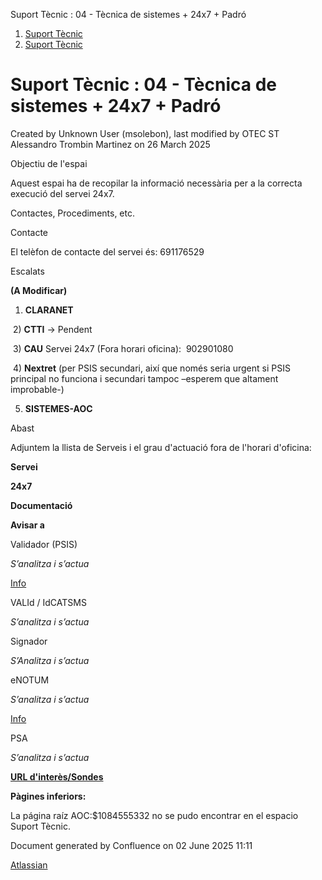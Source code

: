 Suport Tècnic : 04 - Tècnica de sistemes + 24x7 + Padró  

1.  [Suport Tècnic](index.md)
2.  [Suport Tècnic](13893782.md)

Suport Tècnic : 04 - Tècnica de sistemes + 24x7 + Padró
=======================================================

Created by Unknown User (msolebon), last modified by OTEC ST Alessandro Trombin Martinez on 26 March 2025

  

Objectiu de l'espai

Aquest espai ha de recopilar la informació necessària per a la correcta execució del servei 24x7.

Contactes, Procediments, etc.

Contacte

El telèfon de contacte del servei és: 691176529 

Escalats

**(A Modificar)**

  

1) **CLARANET** 

 2) **CTTI** → Pendent

 3) **CAU** Servei 24x7 (Fora horari oficina):  902901080

 4) **Nextret** (per PSIS secundari, així que només seria urgent si PSIS principal no funciona i secundari tampoc –esperem que altament improbable-)

5) **SISTEMES-AOC** 

Abast

Adjuntem la llista de Serveis i el grau d'actuació fora de l'horari d'oficina: 

**Servei**

**24x7**

**Documentació**

**Avisar a**

Validador (PSIS)

_S’analitza i s’actua_ 

[Info](#)

  

VALId / IdCATSMS

_S’analitza i s’actua_ 

  

  

Signador

_S’Analitza i s’actua_

  

  

eNOTUM

_S’analitza i s’actua_

[Info](eNOTUM_26313392.md)

  

PSA

_S’analitza i s’actua_

  

  

  

**[URL d'interès/Sondes](#)**

**Pàgines inferiors:**

La página raíz AOC:$1084555332 no se pudo encontrar en el espacio Suport Tècnic.  

  

Document generated by Confluence on 02 June 2025 11:11

[Atlassian](http://www.atlassian.com/)